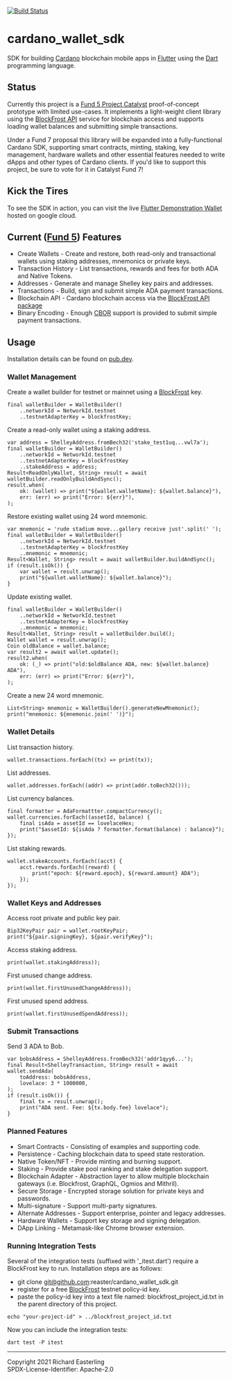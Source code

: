 [![Build Status](https://github.com/reaster/cardano_wallet_sdk/workflows/Dart%20CI/badge.svg)](https://github.com/reaster/cardano_wallet_sdk/actions/workflows/test-package.yml)

# cardano_wallet_sdk

SDK for building [Cardano](https://cardano.org) blockchain mobile apps in [Flutter](https://flutter.dev) using the [Dart](https://dart.dev) programming language.

## Status

Currently this project is a [Fund 5 Project Catalyst](https://cardano.ideascale.com/a/dtd/Cardano-Wallet-Flutter-SDK/352623-48088) proof-of-concept prototype with limited use-cases. It implements a light-weight client library using the [BlockFrost API](https://pub.dev/packages/blockfrost) service for blockchain access and supports loading wallet balances and submitting simple transactions. 

Under a Fund 7 proposal this library will be expanded into a fully-functional Cardano SDK, supporting smart contracts, minting, staking, key management, hardware wallets and other essential features needed to write dApps and other types of Cardano clients. If you'd like to support this project, be sure to 
vote for it in Catalyst Fund 7!

## Kick the Tires
To see the SDK in action, you can visit the live [Flutter Demonstration Wallet](https://flutter-cardano-wallet.web.app/) hosted on google cloud.

## Current ([Fund 5](https://cardano.ideascale.com/a/dtd/Cardano-Wallet-Flutter-SDK/352623-48088)) Features
* Create Wallets - Create and restore, both read-only and transactional wallets using staking addresses, mnemonics or private keys.
* Transaction History - List transactions, rewards and fees for both ADA and Native Tokens.
* Addresses - Generate and manage Shelley key pairs and addresses.
* Transactions - Build, sign and submit simple ADA payment transactions.
* Blockchain API - Cardano blockchain access via the [BlockFrost API package](https://github.com/reaster/blockfrost_api)
* Binary Encoding - Enough [CBOR](https://cbor.io) support is provided to submit simple payment transactions.

## Usage

Installation details can be found on [pub.dev](https://pub.dev/packages/cardano_wallet_sdk/install).

### Wallet Management

Create a wallet builder for testnet or mainnet using a [BlockFrost](https://github.com/reaster/blockfrost_api) key.
```
final walletBuilder = WalletBuilder()
    ..networkId = NetworkId.testnet
    ..testnetAdapterKey = blockfrostKey;
```

Create a read-only wallet using a staking address.
```
var address = ShelleyAddress.fromBech32('stake_test1uq...vwl7a');
final walletBuilder = WalletBuilder()
    ..networkId = NetworkId.testnet
    ..testnetAdapterKey = blockfrostKey
    ..stakeAddress = address;
Result<ReadOnlyWallet, String> result = await walletBuilder.readOnlyBuildAndSync();
result.when(
    ok: (wallet) => print("${wallet.walletName}: ${wallet.balance}"),
    err: (err) => print("Error: ${err}"),
);
```

Restore existing wallet using 24 word mnemonic.
```
var mnemonic = 'rude stadium move...gallery receive just'.split(' ');
final walletBuilder = WalletBuilder()
    ..networkId = NetworkId.testnet
    ..testnetAdapterKey = blockfrostKey
    ..mnemonic = mnemonic;
Result<Wallet, String> result = await walletBuilder.buildAndSync();
if (result.isOk()) {
    var wallet = result.unwrap();
    print("${wallet.walletName}: ${wallet.balance}");
}
```

Update existing wallet.
```
final walletBuilder = WalletBuilder()
    ..networkId = NetworkId.testnet
    ..testnetAdapterKey = blockfrostKey
    ..mnemonic = mnemonic;
Result<Wallet, String> result = walletBuilder.build();
Wallet wallet = result.unwrap();
Coin oldBalance = wallet.balance;
var result2 = await wallet.update();
result2.when(
    ok: (_) => print("old:$oldBalance ADA, new: ${wallet.balance} ADA"),
    err: (err) => print("Error: ${err}"),
);
```

Create a new 24 word mnemonic.
```
List<String> mnemonic = WalletBuilder().generateNewMnemonic();
print("mnemonic: ${mnemonic.join(' ')}");
```

### Wallet Details

List transaction history.
```
wallet.transactions.forEach((tx) => print(tx));
```

List addresses.
```
wallet.addresses.forEach((addr) => print(addr.toBech32()));
```

List currency balances.
```
final formatter = AdaFormattter.compactCurrency();
wallet.currencies.forEach((assetId, balance) {
    final isAda = assetId == lovelaceHex;
    print("$assetId: ${isAda ? formatter.format(balance) : balance}");
});
```

List staking rewards.
```
wallet.stakeAccounts.forEach((acct) {
    acct.rewards.forEach((reward) {
        print("epoch: ${reward.epoch}, ${reward.amount} ADA");
    });
});
```

### Wallet Keys and Addresses 


Access root private and public key pair.
```
Bip32KeyPair pair = wallet.rootKeyPair;
print("${pair.signingKey}, ${pair.verifyKey}");
```

Access staking address.
```
print(wallet.stakingAddress));
```

First unused change address.
```
print(wallet.firstUnusedChangeAddress));
```

First unused spend address.
```
print(wallet.firstUnusedSpendAddress));
```

### Submit Transactions

Send 3 ADA to Bob.
```
var bobsAddress = ShelleyAddress.fromBech32('addr1qyy6...');
final Result<ShelleyTransaction, String> result = await wallet.sendAda(
    toAddress: bobsAddress,
    lovelace: 3 * 1000000,
);
if (result.isOk()) {
    final tx = result.unwrap();
    print("ADA sent. Fee: ${tx.body.fee} lovelace");
}
```


### Planned Features
* Smart Contracts - Consisting of examples and supporting code.
* Persistence - Caching blockchain data to speed state restoration.
* Native Token/NFT - Provide minting and burning support.
* Staking - Provide stake pool ranking and stake delegation support.
* Blockchain Adapter - Abstraction layer to allow multiple blockchain gateways (i.e. Blockfrost, GraphQL, Ogmios and Mithril).
* Secure Storage - Encrypted storage solution for private keys and passwords.
* Multi-signature - Support multi-party signatures.
* Alternate Addresses - Support enterprise, pointer and legacy addresses.
* Hardware Wallets - Support key storage and signing delegation.
* DApp Linking - Metamask-like Chrome browser extension.

### Running Integration Tests
Several of the integration tests (suffixed with '_itest.dart') require a BlockFrost key to run. Installation steps are as follows:
* git clone git@github.com:reaster/cardano_wallet_sdk.git
* register for a free [BlockFrost](https://blockfrost.io/) testnet policy-id key.
* paste the policy-id key into a text file named: blockfrost_project_id.txt in the parent directory of this project.

```
echo "your-project-id" > ../blockfrost_project_id.txt
```
Now you can include the integration tests:
```
dart test -P itest
```

***
Copyright 2021 Richard Easterling\
SPDX-License-Identifier: Apache-2.0